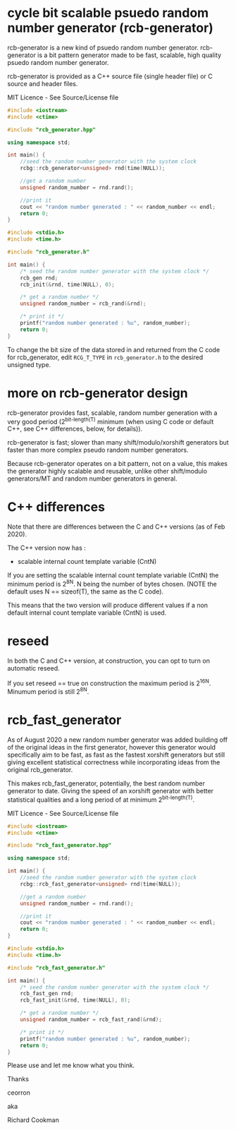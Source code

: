 # cycle bit scalable psuedo random number generator (rcb-generator)

rcb-generator is a new kind of psuedo random number generator. rcb-generator is a bit pattern generator made to be fast, scalable, high quality psuedo random number generator.

rcb-generator is provided as a C++ source file (single header file) or C source and header files.

MIT Licence - See Source/License file

```C++
#include <iostream>
#include <ctime>

#include "rcb_generator.hpp"

using namespace std;

int main() {
    //seed the random number generator with the system clock
    rcbg::rcb_generator<unsigned> rnd(time(NULL));

    //get a random number
    unsigned random_number = rnd.rand();

    //print it
    cout << "random number generated : " << random_number << endl;
    return 0;
}
```

```C
#include <stdio.h>
#include <time.h>

#include "rcb_generator.h"

int main() {
    /* seed the random number generator with the system clock */
    rcb_gen rnd;
    rcb_init(&rnd, time(NULL), 0);

    /* get a random number */
    unsigned random_number = rcb_rand(&rnd);

    /* print it */
    printf("random number generated : %u", random_number);
    return 0;
}
```

To change the bit size of the data stored in and returned from the C code for rcb_generator, edit `RCG_T_TYPE` in `rcb_generator.h` to the desired unsigned type.

# more on rcb-generator design

rcb-generator provides fast, scalable, random number generation with a very good period (2<sup>bit-length(T)</sup> minimum (when using C code or default C++, see C++ differences, below, for details)).

rcb-generator is fast; slower than many shift/modulo/xorshift generators but faster than more complex pseudo random number generators.

Because rcb-generator operates on a bit pattern, not on a value, this makes the generator highly scalable and reusable, unlike other shift/modulo generators/MT and random number generators in general.

# C++ differences

Note that there are differences between the C and C++ versions (as of Feb 2020).

The C++ version now has :
 - scalable internal count template variable (CntN)

If you are setting the scalable internal count template variable (CntN) the minimum period is 2<sup>8N</sup>. N being the number of bytes chosen. (NOTE the default uses N == sizeof(T), the same as the C code).

This means that the two version will produce different values if a non default internal count template variable (CntN) is used.

# reseed

In both the C and C++ version, at construction, you can opt to turn on automatic reseed.

If you set reseed == true on construction the maximum period is 2<sup>16N</sup>. Minumum period is still 2<sup>8N</sup>.

# rcb_fast_generator

As of August 2020 a new random number generator was added building off of the original ideas in the first generator, however this generator would specifically aim to be fast, as fast as the fastest xorshift generators but still giving excellent statistical correctness while incorporating ideas from the original rcb_generator.

This makes rcb_fast_generator, potentially, the best random number generator to date. Giving the speed of an xorshift generator with better statistical qualities and a long period of at minimum 2<sup>bit-length(T)</sup>.

MIT Licence - See Source/License file

```C++
#include <iostream>
#include <ctime>

#include "rcb_fast_generator.hpp"

using namespace std;

int main() {
    //seed the random number generator with the system clock
    rcbg::rcb_fast_generator<unsigned> rnd(time(NULL));

    //get a random number
    unsigned random_number = rnd.rand();

    //print it
    cout << "random number generated : " << random_number << endl;
    return 0;
}
```

```C
#include <stdio.h>
#include <time.h>

#include "rcb_fast_generator.h"

int main() {
    /* seed the random number generator with the system clock */
    rcb_fast_gen rnd;
    rcb_fast_init(&rnd, time(NULL), 0);

    /* get a random number */
    unsigned random_number = rcb_fast_rand(&rnd);

    /* print it */
    printf("random number generated : %u", random_number);
    return 0;
}
```

Please use and let me know what you think.

Thanks

ceorron

aka

Richard Cookman
